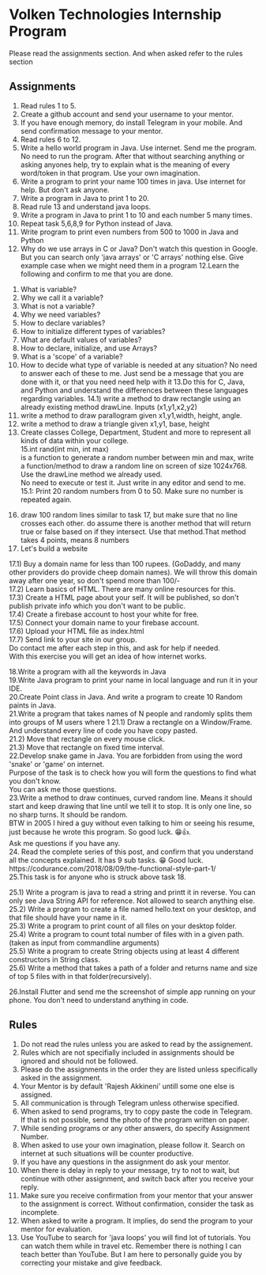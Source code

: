 # Volken Technologies Internship Program

Please read the assignments section. And when asked refer to the rules section

## Assignments

1. Read rules 1 to 5.
2. Create a github account and send your username to your mentor.
3. If you have enough memory, do install Telegram in your mobile. And send confirmation message to your mentor.
4. Read rules 6 to 12.
5. Write a hello world program in Java. Use internet. Send me the program. No need to run the program. After that without searching anything or asking anyones help, try to explain what is the meaning of every word/token in that program. Use your own imagination.
6. Write a program to print your name 100 times in java. Use internet for help.  But don't ask anyone.
7. Write a program in Java to print 1 to 20.
9. Read rule 13 and understand java loops.
8. Write a program in Java to print 1 to 10 and each number 5 many times.
9. Repeat task 5,6,8,9 for Python instead of Java.
10. Write program to print even numbers from 500 to 1000 in Java and Python
11. Why do we use arrays in C or Java? Don't watch this question in Google. But you can search only 'java arrays' or 'C arrays' nothing else. Give example case when we might need them in a program
12.Learn the following and confirm to me that you are done.
  1) What is variable?
  2) Why we call it a variable?
  3) What is not a variable?
  4) Why we need variables?
  5) How to declare variables?
  6) How to initialize different types of variables?
  7) What are default values of variables?
  8) How to declare, initialize, and use Arrays? 
  9) What is a 'scope' of a variable?
  10) How to decide what type of variable is needed at any situation?
  No need to answer each of these to me. Just send be a message that you are done with it, or that you need need help with it
13.Do this for C, Java, and Python and understand the differences between these languages regarding variables.
14.1) write a method to draw rectangle using an already existing method drawLine. Inputs (x1,y1,x2,y2)
   2) write a method to draw parallogram given x1,y1,width, height, angle.
   3) write a method to draw a triangle given x1,y1, base, height <br/>
   4) Create classes College, Department, Student and more to represent all kinds of data within your college. <br/>
15.int rand(int min, int max) <br/>
is a function to generate a random number between min and max, write a function/method to draw a random line on screen of size 1024x768. Use the drawLine method we already used. <br/>
No need to execute or test it. Just write in any editor and send to me. <br/>
15.1: Print 20 random numbers from 0 to 50. Make sure no number is repeated again. <br/>
16. draw 100 random lines similar to task 17, but make sure that no line crosses each other. do assume there is another method that will return true or false based on if they intersect. Use that method.That method takes 4 points, means 8 numbers <br/>
17. Let's build a website <br/>
 <p> 17.1) Buy a domain name for less than 100 rupees. (GoDaddy, and many other providers do provide cheep domain names). We will throw this     domain away after one year, so don't spend more than 100/- <br/>
  17.2) Learn basics of HTML. There are many online resources for this. <br/>
  17.3) Create a HTML page about your self. It will be published, so don't publish private info which you don't want to be public. <br/>
  17.4) Create a firebase account to host your white for free. <br/>
  17.5) Connect your domain name to your firebase account. <br/>
  17.6) Upload your HTML file as index.html <br/>
  17.7) Send link to your site in our group. <br/>
  Do contact me after each step in this, and ask for help if needed. <br/>
  With this exercise you will get an idea of how internet works. <br/>  </p>
18.Write a program with all the keywords in Java <br/>
19.Write Java program to print your name in local language and run it in your IDE. <br/>
20.Create Point class in Java. And write a program to create 10 Random paints in Java. <br/>
21.Write a program that takes names of N people and randomly splits them into groups of M users  where 1<M<N, and ramining people are distributed between the groups. <br/>
21.1) Draw a rectangle on a Window/Frame. And understand every line of code you have copy pasted.<br/>
21.2) Move that rectangle on every mouse click.<br/>
21.3) Move that rectangle on fixed time interval. <br/>
22.Develop snake game in Java. You are forbidden from using the word 'snake' or 'game' on internet. <br/>
Purpose of the task is to check how you will form the questions to find what you don't know. <br/>
You can ask me those questions. <br/>
23.Write a method to draw continues, curved random line. Means it should start and keep drawing that line until we tell it to stop. It is only one line, so no sharp turns. It should be random. <br/>
BTW in 2005 I hired a guy without even talking to him or seeing his resume, just because he wrote this program. 
So good luck. 😁👍. <br/>
Ask me questions if you have any.<br/>
24. Read the complete series of this post, and confirm that you understand all the concepts explained. It has 9 sub tasks. 😁 Good luck. https://codurance.com/2018/08/09/the-functional-style-part-1/ <br/>
25.This task is for anyone who is struck above task 18. <br/>
   <p>25.1) Write a program  is java to read a string and printt it in reverse. You can only see Java String API for reference. Not allowed   to search anything else. <br/>
  25.2) Write a program to create a file named hello.text on your desktop, and that file should have your name in it. <br/>
  25.3) Write a program to print count of all files on your desktop folder. <br/>
  25.4) Write a program to count total number of files with in a given path. (taken as input from commandline arguments) <br/>
  25.5) Write a program to create String objects using at least 4 different constructors in String class. <br/>
  25.6) Write a method that takes a path of a folder and returns name and size of top 5 files with in that folder(recursively). <br/> </p>
26.Install Flutter and send me the screenshot of simple app running on your phone. You don't need to understand anything in code. <br/>
  
## Rules

1. Do not read the rules unless you are asked to read by the assignement.
2. Rules which are not specifially included in assignments should be ignored and should not be followed.
3. Please do the assignments in the order they are listed unless specifically asked in the assignment.
4. Your Mentor is by default 'Rajesh Akkineni' untill some one else is assigned.
5. All communication is through Telegram unless otherwise specified.
6. When asked to send programs, try to copy paste the code in Telegram. If that is not possible, send the photo of the program written on paper.
7. While sending programs or any other answers, do specify Assignment Number. 
8. When asked to use your own imagination, please follow it. Search on internet at such situations will be counter productive.
9. If you have any questions in the assignment do ask your mentor.
10. When there is delay in reply to your message, try to not to wait, but continue with other assignment, and switch back after you receive your reply.
11. Make sure you receive confirmation from your mentor that your answer to the assignment is correct. Without confirmation, consider the task as incomplete.
12. When asked to write a program. It implies, do send the program to your mentor for evaluation.
13. Use YouTube to search for 'java loops' you will find lot of tutorials. You can watch them while in travel etc. Remember there is nothing I can teach better than YouTube. But I am here to personally guide you by correcting your mistake and give feedback.


